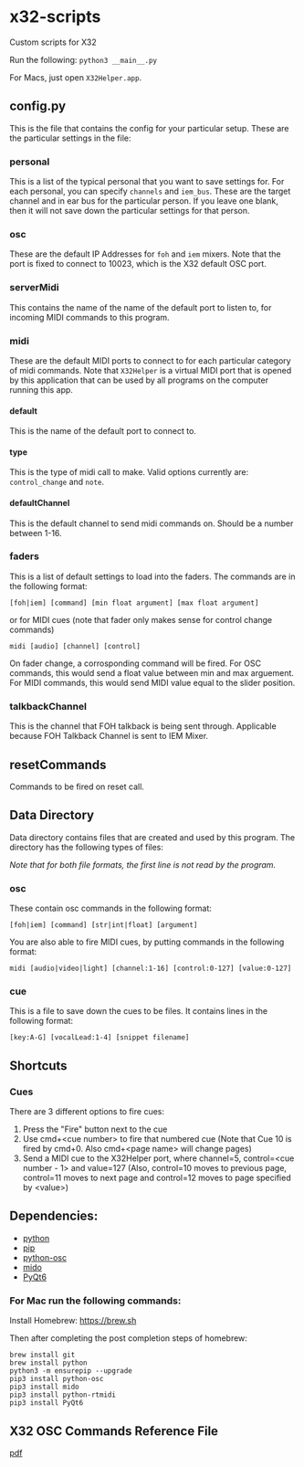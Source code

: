 # x32-scripts
Custom scripts for X32

Run the following: `python3 __main__.py`

For Macs, just open `X32Helper.app`.

## config.py

This is the file that contains the config for your particular setup. These are the particular settings in the file:

### personal

This is a list of the typical personal that you want to save settings for. For each personal, you can specify `channels` and `iem_bus`. These are the target channel and in ear bus for the particular person. If you leave one blank, then it will not save down the particular settings for that person.

### osc

These are the default IP Addresses for `foh` and `iem` mixers. Note that the port is fixed to connect to 10023, which is the X32 default OSC port.

### serverMidi

This contains the name of the name of the default port to listen to, for incoming MIDI commands to this program.

### midi

These are the default MIDI ports to connect to for each particular category of midi commands. Note that `X32Helper` is a virtual MIDI port that is opened by this application that can be used by all programs on the computer running this app.

#### default

This is the name of the default port to connect to.

#### type

This is the type of midi call to make. Valid options currently are: `control_change` and `note`.

#### defaultChannel

This is the default channel to send midi commands on. Should be a number between 1-16.

### faders

This is a list of default settings to load into the faders. The commands are in the following format:

```
[foh|iem] [command] [min float argument] [max float argument]
```

or for MIDI cues (note that fader only makes sense for control change commands)

```
midi [audio] [channel] [control]
```

On fader change, a corrosponding command will be fired. For OSC commands, this would send a float value between min and max arguement. For MIDI commands, this would send MIDI value equal to the slider position.

### talkbackChannel

This is the channel that FOH talkback is being sent through. Applicable because FOH Talkback Channel is sent to IEM Mixer.

## resetCommands

Commands to be fired on reset call.

## Data Directory

Data directory contains files that are created and used by this program. The directory has the following types of files:

*Note that for both file formats, the first line is not read by the program.*

### osc

These contain osc commands in the following format:

```
[foh|iem] [command] [str|int|float] [argument]
```

You are also able to fire MIDI cues, by putting commands in the following format:

```
midi [audio|video|light] [channel:1-16] [control:0-127] [value:0-127]
```

### cue

This is a file to save down the cues to be files. It contains lines in the following format:

```
[key:A-G] [vocalLead:1-4] [snippet filename]
```

## Shortcuts

### Cues

There are 3 different options to fire cues:

1. Press the "Fire" button next to the cue
2. Use cmd+\<cue number\> to fire that numbered cue (Note that Cue 10 is fired by cmd+0. Also cmd+\<page name\> will change pages)
3. Send a MIDI cue to the X32Helper port, where channel=5, control=\<cue number - 1\> and value=127 (Also, control=10 moves to previous page, control=11 moves to next page and control=12 moves to page specified by \<value\>)

## Dependencies:

- [python](https://www.python.org/downloads/)
- [pip](https://pip.pypa.io/en/stable/installation/)
- [python-osc](https://pypi.org/project/python-osc/)
- [mido](https://mido.readthedocs.io/en/latest/installing.html)
- [PyQt6](https://pypi.org/project/PyQt6/)

### For Mac run the following commands:

Install Homebrew: https://brew.sh

Then after completing the post completion steps of homebrew:

```
brew install git
brew install python
python3 -m ensurepip --upgrade
pip3 install python-osc
pip3 install mido
pip3 install python-rtmidi
pip3 install PyQt6
```

## X32 OSC Commands Reference File

[pdf](https://wiki.munichmakerlab.de/images/1/17/UNOFFICIAL_X32_OSC_REMOTE_PROTOCOL_%281%29.pdf)
